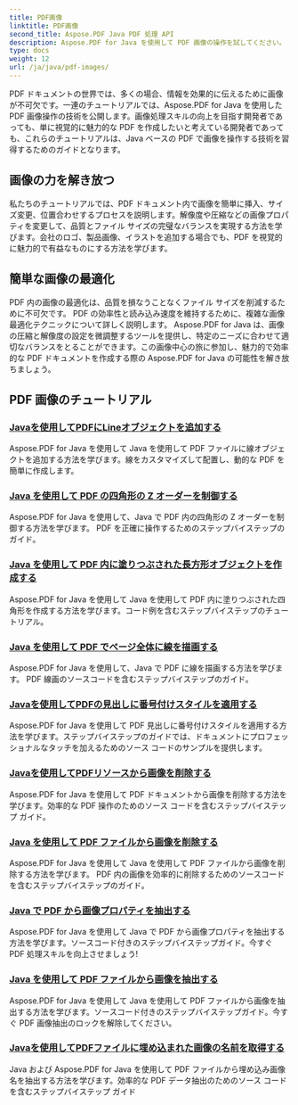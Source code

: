 ```yaml
---
title: PDF画像
linktitle: PDF画像
second_title: Aspose.PDF Java PDF 処理 API
description: Aspose.PDF for Java を使用して PDF 画像の操作を試してください。 PDF に画像を簡単に挿入、変更、最適化する方法を学びます。
type: docs
weight: 12
url: /ja/java/pdf-images/
---
```


PDF ドキュメントの世界では、多くの場合、情報を効果的に伝えるために画像が不可欠です。一連のチュートリアルでは、Aspose.PDF for Java を使用した PDF 画像操作の技術を公開します。画像処理スキルの向上を目指す開発者であっても、単に視覚的に魅力的な PDF を作成したいと考えている開発者であっても、これらのチュートリアルは、Java ベースの PDF で画像を操作する技術を習得するためのガイドとなります。

## 画像の力を解き放つ

私たちのチュートリアルでは、PDF ドキュメント内で画像を簡単に挿入、サイズ変更、位置合わせするプロセスを説明します。解像度や圧縮などの画像プロパティを変更して、品質とファイル サイズの完璧なバランスを実現する方法を学びます。会社のロゴ、製品画像、イラストを追加する場合でも、PDF を視覚的に魅力的で有益なものにする方法を学びます。

## 簡単な画像の最適化

PDF 内の画像の最適化は、品質を損なうことなくファイル サイズを削減するために不可欠です。 PDF の効率性と読み込み速度を維持するために、複雑な画像最適化テクニックについて詳しく説明します。 Aspose.PDF for Java は、画像の圧縮と解像度の設定を微調整するツールを提供し、特定のニーズに合わせて適切なバランスをとることができます。この画像中心の旅に参加し、魅力的で効率的な PDF ドキュメントを作成する際の Aspose.PDF for Java の可能性を解き放ちましょう。

## PDF 画像のチュートリアル
### [Javaを使用してPDFにLineオブジェクトを追加する](./add-line-object-to-pdf-using-java/)
Aspose.PDF for Java を使用して Java を使用して PDF ファイルに線オブジェクトを追加する方法を学びます。線をカスタマイズして配置し、動的な PDF を簡単に作成します。
### [Java を使用して PDF の四角形の Z オーダーを制御する](./controlling-z-order-of-rectangle-in-pdf-with-java/)
Aspose.PDF for Java を使用して、Java で PDF 内の四角形の Z オーダーを制御する方法を学びます。 PDF を正確に操作するためのステップバイステップのガイド。
### [Java を使用して PDF 内に塗りつぶされた長方形オブジェクトを作成する](./create-filled-rectangle-object-in-pdf-using-java/)
Aspose.PDF for Java を使用して Java を使用して PDF 内に塗りつぶされた四角形を作成する方法を学びます。コード例を含むステップバイステップのチュートリアル。
### [Java を使用して PDF でページ全体に線を描画する](./drawing-line-across-the-page-in-pdf-with-java/)
Aspose.PDF for Java を使用して、Java で PDF に線を描画する方法を学びます。 PDF 線画のソースコードを含むステップバイステップのガイド。
### [Javaを使用してPDFの見出しに番号付けスタイルを適用する](./apply-numbering-style-in-heading-of-pdf-using-java/)
Aspose.PDF for Java を使用して PDF 見出しに番号付けスタイルを適用する方法を学びます。ステップバイステップのガイドでは、ドキュメントにプロフェッショナルなタッチを加えるためのソース コードのサンプルを提供します。
### [Javaを使用してPDFリソースから画像を削除する](./delete-image-from-pdf-resources-using-java/)
Aspose.PDF for Java を使用して PDF ドキュメントから画像を削除する方法を学びます。効率的な PDF 操作のためのソース コードを含むステップバイステップ ガイド。
### [Java を使用して PDF ファイルから画像を削除する](./delete-images-from-pdf-file-using-java/)
Aspose.PDF for Java を使用して Java を使用して PDF ファイルから画像を削除する方法を学びます。 PDF 内の画像を効率的に削除するためのソースコードを含むステップバイステップのガイド。
### [Java で PDF から画像プロパティを抽出する](./extract-image-properties-from-pdf-in-java/)
Aspose.PDF for Java を使用して Java で PDF から画像プロパティを抽出する方法を学びます。ソースコード付きのステップバイステップガイド。今すぐ PDF 処理スキルを向上させましょう!
### [Java を使用して PDF ファイルから画像を抽出する](./extract-images-from-pdf-file-using-java/)
Aspose.PDF for Java を使用して Java を使用して PDF ファイルから画像を抽出する方法を学びます。ソースコード付きのステップバイステップガイド。今すぐ PDF 画像抽出のロックを解除してください。
### [Javaを使用してPDFファイルに埋め込まれた画像の名前を取得する](./get-name-of-images-embedded-in-pdf-file-using-java/)
Java および Aspose.PDF for Java を使用して PDF ファイルから埋め込み画像名を抽出する方法を学びます。効率的な PDF データ抽出のためのソース コードを含むステップバイステップ ガイド